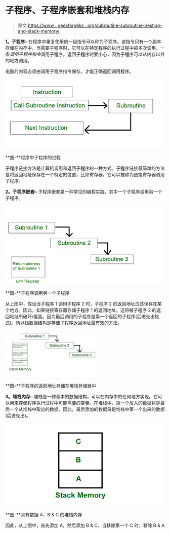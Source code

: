 # 子程序、子程序嵌套和堆栈内存

> 原文:[https://www . geesforgeks . org/subroutine-subroutine-nesting-and-stack-memory/](https://www.geeksforgeeks.org/subroutine-subroutine-nesting-and-stack-memory/)

**1。子程序–**
在程序中重复使用的一组指令可以称为子程序。该指令只有一个副本存储在内存中。当需要子程序时，它可以在特定程序的执行过程中被多次调用。一条*调用子程序指令*调用子程序。返回子程序时要小心，因为子程序可以从内存以外的地方调用。

电脑的内容必须由调用子程序指令保存，才能正确返回调用程序。

![](img/e9ee3e6b9c4fc2e19d1b9893b7eef884.png)

**图–**程序中子程序的过程

子程序链接方法是计算机调用和返回子程序的一种方式。子程序链接最简单的方法是将返回地址保存在一个特定的位置，比如寄存器，它可以被称为链接寄存器调用子程序。

**2。子程序嵌套–**
子程序嵌套是一种常见的编程实践，其中一个子程序调用另一个子程序。

![](img/215ff6ccce16c4c0e7255f49051da139.png)

**图–**子程序调用另一个子程序

从上图中，假设当子程序 1 调用子程序 2 时，子程序 2 的返回地址应该保存在某个地方。因此，如果链接寄存器存储子程序 1 的返回地址，这将被子程序 2 的返回地址所破坏/覆盖。因为最后调用的子程序是第一个返回的子程序(后进先出格式)。所以栈数据结构是存储子程序返回地址最有效的方法。

![](img/391c65660d16fd0b52623e0b7f727901.png)

**图–**子程序的返回地址存储在堆栈存储器中

**3。堆栈内存–**
堆栈是一种基本的数据结构，可以在内存中的任何地方实现。它可以用来存储程序执行过程中可能需要的变量。在堆栈中，第一个放入的数据将是最后一个从堆栈中取出的数据。因此，最后添加的数据将是堆栈中第一个出来的数据(后进先出)。

![](img/4c1c1bb8dfa051e925fef23310256656.png)

**图–**具有数据 A、B & C 的堆栈内存

因此，从上图中，首先添加 A，然后添加 B & C。当移除第一个 C 时，移除 B & A